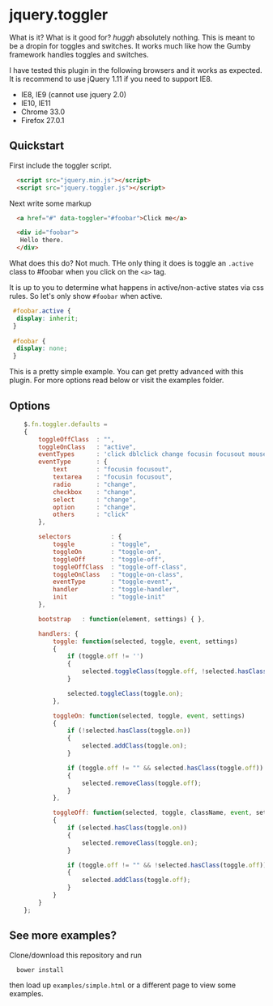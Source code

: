 # jquery.toggler

What is it? What is it good for? *huggh* absolutely nothing. This is meant to be a dropin for toggles and switches. It works much like how the Gumby framework handles toggles and switches. 

I have tested this plugin in the following browsers and it works as expected. It is recommend to use jQuery 1.11 if you need to support IE8.

- IE8, IE9 (cannot use jquery 2.0)
- IE10, IE11
- Chrome 33.0
- Firefox 27.0.1

## Quickstart

First include the toggler script.

```html
  <script src="jquery.min.js"></script>
  <script src="jquery.toggler.js"></script>
```

Next write some markup

```html
  <a href="#" data-toggler="#foobar">Click me</a>

  <div id="foobar">
   Hello there.
  </div>
```

What does this do? Not much. THe only thing it does is toggle an `.active` class to #foobar when you click on the `<a>` tag.

It is up to you to determine what happens in active/non-active states via css rules. So let's only show `#foobar` when active.

```css
 #foobar.active {
  display: inherit;
 }
 
 #foobar {
  display: none;
 }
```

This is a pretty simple example. You can get pretty advanced with this plugin. For more options read below or visit the examples folder.

## Options

```js
	$.fn.toggler.defaults =
	{
		toggleOffClass	: "",
		toggleOnClass 	: "active",
		eventTypes		: 'click dblclick change focusin focusout mousedown mouseup mouseover mousemove mouseout dragstart drag dragenter dragleave dragover drop dragend keypress keyup',
		eventType 		: {
			text 		: "focusin focusout",
			textarea 	: "focusin focusout",
			radio 		: "change",
			checkbox 	: "change",
			select 		: "change",
			option 		: "change",
			others 		: "click"
		},

		selectors			: {
			toggle 			: "toggle",
			toggleOn 		: "toggle-on",
			toggleOff 		: "toggle-off",
			toggleOffClass 	: "toggle-off-class",
			toggleOnClass 	: "toggle-on-class",
			eventType 		: "toggle-event",
			handler 		: "toggle-handler",
			init 			: "toggle-init"
		},

		bootstrap 	: function(element, settings) { },

		handlers: {
			toggle: function(selected, toggle, event, settings)
			{
				if (toggle.off != '')
				{
					selected.toggleClass(toggle.off, !selected.hasClass(toggle.on));
				}

				selected.toggleClass(toggle.on);
			},

			toggleOn: function(selected, toggle, event, settings)
			{
				if (!selected.hasClass(toggle.on))
				{
					selected.addClass(toggle.on);
				}

				if (toggle.off != "" && selected.hasClass(toggle.off))
				{
					selected.removeClass(toggle.off);
				}
			},

			toggleOff: function(selected, toggle, className, event, settings)
			{
				if (selected.hasClass(toggle.on))
				{
					selected.removeClass(toggle.on);
				}

				if (toggle.off != "" && !selected.hasClass(toggle.off))
				{
					selected.addClass(toggle.off);
				}
			}
		}
	};
```

## See more examples?

Clone/download this repository and run 

```
  bower install
```

then load up `examples/simple.html` or a different page to view some examples.


